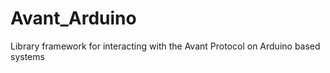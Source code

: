 Avant_Arduino
=============

Library framework for interacting with the Avant Protocol on Arduino based systems
